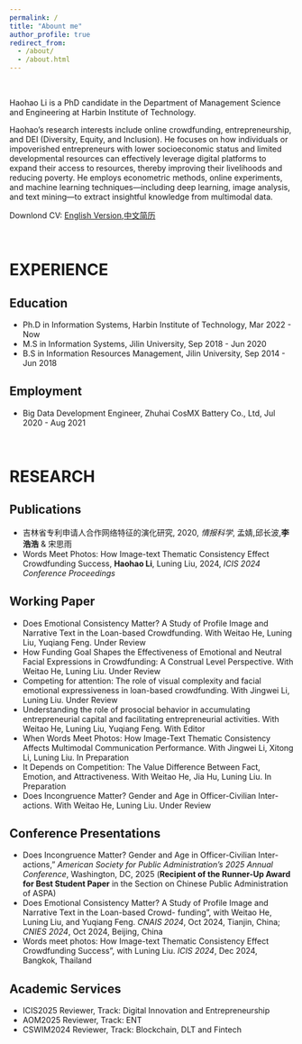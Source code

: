 ```yaml
---
permalink: /
title: "Abount me"    
author_profile: true
redirect_from: 
  - /about/
  - /about.html
---
```


<br> 

Haohao Li is a PhD candidate in the Department of Management Science and Engineering at Harbin Institute of Technology.  

Haohao’s research interests include online crowdfunding, entrepreneurship, and DEI (Diversity, Equity, and Inclusion). He focuses on how individuals or impoverished entrepreneurs with lower socioeconomic status and limited developmental resources can effectively leverage digital platforms to expand their access to resources, thereby improving their livelihoods and reducing poverty. He employs econometric methods, online experiments, and machine learning techniques—including deep learning, image analysis, and text mining—to extract insightful knowledge from multimodal data.  

Downlond CV: [English Version](https://k00.fr/kyb7yaat),[中文简历](https://k00.fr/wrqfr4lz)

<br> 

EXPERIENCE
======

Education
------
- Ph.D in Information Systems, Harbin Institute of Technology, Mar 2022 - Now  
- M.S in Information Systems, Jilin University, Sep 2018 - Jun 2020  
- B.S in Information Resources Management, Jilin University, Sep 2014 - Jun 2018

Employment
------
- Big Data Development Engineer, Zhuhai CosMX Battery Co., Ltd, Jul 2020 - Aug 2021  

<br> 

RESEARCH
======

Publications
------
- 吉林省专利申请人合作网络特征的演化研究, 2020, _情报科学_, 孟婧,邱长波,**李浩浩** & 宋思雨
- Words Meet Photos: How Image-text Thematic Consistency Effect Crowdfunding Success, **Haohao Li**, Luning Liu, 2024, _ICIS 2024 Conference Proceedings_

Working Paper
------
- Does Emotional Consistency Matter?  A Study of Profile Image and Narrative Text in the Loan-based Crowdfunding. With Weitao He, Luning Liu, Yuqiang Feng. Under Review      
- How Funding Goal Shapes the Effectiveness of Emotional and Neutral Facial Expressions in Crowdfunding: A Construal Level Perspective. With Weitao He, Luning Liu. Under Review  
- Competing for attention: The role of visual complexity and facial emotional expressiveness in loan-based crowdfunding. With Jingwei Li, Luning Liu. Under Review
- Understanding the role of prosocial behavior in accumulating entrepreneurial capital and facilitating entrepreneurial activities. With Weitao He, Luning Liu, Yuqiang Feng. With Editor    
- When Words Meet Photos: How Image-Text Thematic Consistency Affects Multimodal Communication Performance. With Jingwei Li, Xitong Li, Luning Liu. In Preparation  
- It Depends on Competition: The Value Difference Between Fact, Emotion, and Attractiveness. With Weitao He, Jia Hu, Luning Liu. In Preparation  
- Does Incongruence Matter? Gender and Age in Officer-Civilian Inter-actions. With Weitao He, Luning Liu. Under Review  

Conference Presentations
------
- Does Incongruence Matter? Gender and Age in Officer-Civilian Inter-actions,” _American Society for Public Administration’s 2025 Annual Conference_, Washington, DC, 2025 (**Recipient of the Runner-Up Award for Best Student Paper** in the Section on Chinese Public Administration of ASPA)  
- Does Emotional Consistency Matter? A Study of Profile Image and Narrative Text in the Loan-based Crowd- funding”, with Weitao He, Luning Liu, and Yuqiang Feng. _CNAIS 2024_, Oct 2024, Tianjin, China; _CNIES 2024_, Oct 2024, Beijing, China  
- Words meet photos:  How Image-text Thematic Consistency Effect Crowdfunding Success”, with Luning Liu. _ICIS 2024_, Dec 2024, Bangkok, Thailand

Academic Services 
------
- ICIS2025 Reviewer, Track: Digital Innovation and Entrepreneurship 
- AOM2025 Reviewer, Track: ENT  
- CSWIM2024 Reviewer, Track: Blockchain, DLT and Fintech

